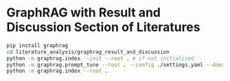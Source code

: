 # GraphRAG with Result and Discussion Section of Literatures

```bash
pip install graphrag
cd literature_analysis/graphrag_result_and_discussion
python -m graphrag.index --init --root . # if not initialized
python -m graphrag.prompt_tune --root . --config ./settings.yaml --domain "self-resistance genes" --limit 10 --language English --max-tokens 2048 --chunk-size 256 --min-examples-required 3 --no-entity-types --output ./auto_tuning
python -m graphrag.index --root .
```